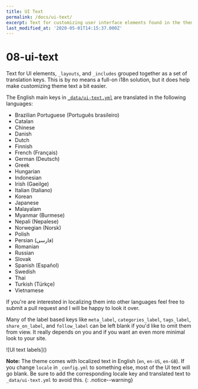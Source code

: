 ```yaml
---
title: UI Text
permalink: /docs/ui-text/
excerpt: Text for customizing user interface elements found in the theme.
last_modified_at: '2020-05-01T14:15:37.000Z'
---
```


# 08-ui-text

Text for UI elements, `_layouts`, and `_includes` grouped together as a set of translation keys. This is by no means a full-on i18n solution, but it does help make customizing theme text a bit easier.

The English main keys in [`_data/ui-text.yml`](https://github.com/mmistakes/minimal-mistakes/blob/master/_data/ui-text.yml) are translated in the following languages:

* Brazilian Portuguese \(Português brasileiro\)
* Catalan
* Chinese
* Danish
* Dutch
* Finnish
* French \(Français\)
* German \(Deutsch\)
* Greek
* Hungarian
* Indonesian
* Irish \(Gaeilge\)
* Italian \(Italiano\)
* Korean
* Japanese
* Malayalam
* Myanmar \(Burmese\)
* Nepali \(Nepalese\)
* Norwegian \(Norsk\)
* Polish
* Persian \(فارسی\)
* Romanian
* Russian
* Slovak
* Spanish \(Español\)
* Swedish
* Thai
* Turkish \(Türkçe\)
* Vietnamese

If you're are interested in localizing them into other languages feel free to submit a pull request and I will be happy to look it over.

Many of the label based keys like `meta_label`, `categories_label`, `tags_label`, `share_on_label`, and `follow_label` can be left blank if you'd like to omit them from view. It really depends on you and if you want an even more minimal look to your site.

!\[UI text labels\]\(\)

**Note:** The theme comes with localized text in English \(`en`, `en-US`, `en-GB`\). If you change `locale` in `_config.yml` to something else, most of the UI text will go blank. Be sure to add the corresponding locale key and translated text to `_data/ui-text.yml` to avoid this. {: .notice--warning}

